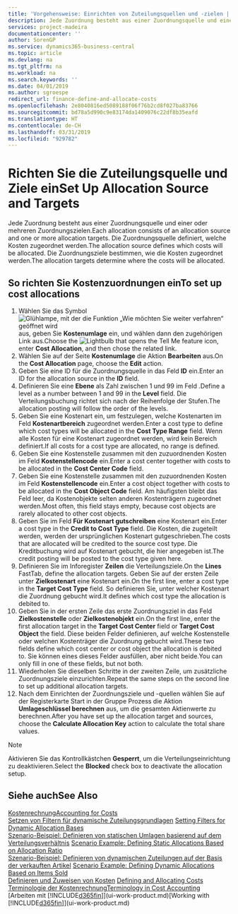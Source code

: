 ```yaml
---
title: 'Vorgehensweise: Einrichten von Zuteilungsquellen und -zielen | Microsoft Docs'
description: Jede Zuordnung besteht aus einer Zuordnungsquelle und einer oder mehreren Zuordnungszielen. Die Zuordnungsquelle definiert, welche Kosten zugeordnet werden. Die Zuordnungsziele bestimmen, wie die Kosten zugeordnet werden.
services: project-madeira
documentationcenter: ''
author: SorenGP
ms.service: dynamics365-business-central
ms.topic: article
ms.devlang: na
ms.tgt_pltfrm: na
ms.workload: na
ms.search.keywords: ''
ms.date: 04/01/2019
ms.author: sgroespe
redirect_url: finance-define-and-allocate-costs
ms.openlocfilehash: 2e8040816ed5089188f06f76b2cd8f027ba83766
ms.sourcegitcommit: bd78a5d990c9e83174da1409076c22df8b35eafd
ms.translationtype: HT
ms.contentlocale: de-CH
ms.lasthandoff: 03/31/2019
ms.locfileid: "929782"
---
```

# <a name="set-up-allocation-source-and-targets"></a><span data-ttu-id="8cb25-105">Richten Sie die Zuteilungsquelle und Ziele ein</span><span class="sxs-lookup"><span data-stu-id="8cb25-105">Set Up Allocation Source and Targets</span></span>
<span data-ttu-id="8cb25-106">Jede Zuordnung besteht aus einer Zuordnungsquelle und einer oder mehreren Zuordnungszielen.</span><span class="sxs-lookup"><span data-stu-id="8cb25-106">Each allocation consists of an allocation source and one or more allocation targets.</span></span> <span data-ttu-id="8cb25-107">Die Zuordnungsquelle definiert, welche Kosten zugeordnet werden.</span><span class="sxs-lookup"><span data-stu-id="8cb25-107">The allocation source defines which costs will be allocated.</span></span> <span data-ttu-id="8cb25-108">Die Zuordnungsziele bestimmen, wie die Kosten zugeordnet werden.</span><span class="sxs-lookup"><span data-stu-id="8cb25-108">The allocation targets determine where the costs will be allocated.</span></span>  

## <a name="to-set-up-cost-allocations"></a><span data-ttu-id="8cb25-109">So richten Sie Kostenzuordnungen ein</span><span class="sxs-lookup"><span data-stu-id="8cb25-109">To set up cost allocations</span></span>  
1.  <span data-ttu-id="8cb25-110">Wählen Sie das Symbol ![Glühlampe, mit der die Funktion „Wie möchten Sie weiter verfahren“ geöffnet wird](media/ui-search/search_small.png "Wie möchten Sie weiter verfahren?") aus, geben Sie **Kostenumlage** ein, und wählen dann den zugehörigen Link aus.</span><span class="sxs-lookup"><span data-stu-id="8cb25-110">Choose the ![Lightbulb that opens the Tell Me feature](media/ui-search/search_small.png "Tell me what you want to do") icon, enter **Cost Allocation**, and then chose the related link.</span></span>  
2.  <span data-ttu-id="8cb25-111">Wählen Sie auf der Seite **Kostenumlage** die Aktion **Bearbeiten** aus.</span><span class="sxs-lookup"><span data-stu-id="8cb25-111">On the **Cost Allocation** page, choose the **Edit** action.</span></span>  
3.  <span data-ttu-id="8cb25-112">Geben Sie eine ID für die Zuordnungsquelle in das Feld **ID** ein.</span><span class="sxs-lookup"><span data-stu-id="8cb25-112">Enter an ID for the allocation source in the **ID** field.</span></span>  
4.  <span data-ttu-id="8cb25-113">Definieren Sie eine **Ebene** als Zahl zwischen 1 und 99 im Feld .</span><span class="sxs-lookup"><span data-stu-id="8cb25-113">Define a level as a number between 1 and 99 in the **Level** field.</span></span> <span data-ttu-id="8cb25-114">Die Verteilungsbuchung richtet sich nach der Reihenfolge der Stufen.</span><span class="sxs-lookup"><span data-stu-id="8cb25-114">The allocation posting will follow the order of the levels.</span></span>  
5.  <span data-ttu-id="8cb25-115">Geben Sie eine Kostenart ein, um festzulegen, welche Kostenarten im Feld **Kostenartbereich** zugeordnet werden.</span><span class="sxs-lookup"><span data-stu-id="8cb25-115">Enter a cost type to define which cost types will be allocated in the **Cost Type Range** field.</span></span> <span data-ttu-id="8cb25-116">Wenn alle Kosten für eine Kostenart zugeordnet werden, wird kein Bereich definiert.</span><span class="sxs-lookup"><span data-stu-id="8cb25-116">If all costs for a cost type are allocated, no range is defined.</span></span>  
6.  <span data-ttu-id="8cb25-117">Geben Sie eine Kostenstelle zusammen mit den zuzuordnenden Kosten im Feld **Kostenstellencode** ein.</span><span class="sxs-lookup"><span data-stu-id="8cb25-117">Enter a cost center together with costs to be allocated in the **Cost Center Code** field.</span></span>  
7.  <span data-ttu-id="8cb25-118">Geben Sie eine Kostenstelle zusammen mit den zuzuordnenden Kosten im Feld **Kostenstellencode** ein.</span><span class="sxs-lookup"><span data-stu-id="8cb25-118">Enter a cost object together with costs to be allocated in the **Cost Object Code** field.</span></span> <span data-ttu-id="8cb25-119">Am häufigsten bleibt das Feld leer, da Kostenobjekte selten anderen Kostenträgern zugeordnet werden.</span><span class="sxs-lookup"><span data-stu-id="8cb25-119">Most often, this field stays empty, because cost objects are rarely allocated to other cost objects.</span></span>  
8.  <span data-ttu-id="8cb25-120">Geben Sie im Feld **Für Kostenart gutschreiben** eine Kostenart ein.</span><span class="sxs-lookup"><span data-stu-id="8cb25-120">Enter a cost type in the **Credit to Cost Type** field.</span></span> <span data-ttu-id="8cb25-121">Die Kosten, die zugeteilt werden, werden der ursprünglichen Kostenart gutgeschrieben.</span><span class="sxs-lookup"><span data-stu-id="8cb25-121">The costs that are allocated will be credited to the source cost type.</span></span> <span data-ttu-id="8cb25-122">Die Kreditbuchung wird auf Kostenart gebucht, die hier angegeben ist.</span><span class="sxs-lookup"><span data-stu-id="8cb25-122">The credit posting will be posted to the cost type given here.</span></span>  
9. <span data-ttu-id="8cb25-123">Definieren Sie im Inforegister **Zeilen** die Verteilungsziele.</span><span class="sxs-lookup"><span data-stu-id="8cb25-123">On the **Lines** FastTab, define the allocation targets.</span></span> <span data-ttu-id="8cb25-124">Geben Sie auf der ersten Zeile unter **Zielkostenart** eine Kostenart ein.</span><span class="sxs-lookup"><span data-stu-id="8cb25-124">On the first line, enter a cost type in the **Target Cost Type** field.</span></span> <span data-ttu-id="8cb25-125">So definieren Sie, unter welcher Kostenart die Zuordnung gebucht wird.</span><span class="sxs-lookup"><span data-stu-id="8cb25-125">It defines which cost type the allocation is debited to.</span></span>  
10. <span data-ttu-id="8cb25-126">Geben Sie in der ersten Zeile das erste Zuordnungsziel in das Feld **Zielkostenstelle** oder **Zielkostenobjekt** ein.</span><span class="sxs-lookup"><span data-stu-id="8cb25-126">On the first line, enter the first allocation target in the **Target Cost Center** field or **Target Cost Object** the field.</span></span> <span data-ttu-id="8cb25-127">Diese beiden Felder definieren, auf welche Kostenstelle oder welchen Kostenträger die Zuordnung gebucht wird.</span><span class="sxs-lookup"><span data-stu-id="8cb25-127">These two fields define which cost center or cost object the allocation is debited to.</span></span> <span data-ttu-id="8cb25-128">Sie können eines dieses Felder ausfüllen, aber nicht beide.</span><span class="sxs-lookup"><span data-stu-id="8cb25-128">You can only fill in one of these fields, but not both.</span></span>  
11. <span data-ttu-id="8cb25-129">Wiederholen Sie dieselben Schritte in der zweiten Zeile, um zusätzliche Zuordnungsziele einzurichten.</span><span class="sxs-lookup"><span data-stu-id="8cb25-129">Repeat the same steps on the second line to set up additional allocation targets.</span></span>  
12. <span data-ttu-id="8cb25-130">Nach dem Einrichten der Zuordnungsziele und -quellen wählen Sie auf der Registerkarte Start in der Gruppe Prozess die Aktion **Umlageschlüssel berechnen** aus, um die gesamten Aktienwerte zu berechnen.</span><span class="sxs-lookup"><span data-stu-id="8cb25-130">After you have set up the allocation target and sources, choose the **Calculate Allocation Key** action to calculate the total share values.</span></span>  

> [!NOTE]  
>  <span data-ttu-id="8cb25-131">Aktivieren Sie das Kontrollkästchen **Gesperrt**, um die Verteilungseinrichtung zu deaktivieren.</span><span class="sxs-lookup"><span data-stu-id="8cb25-131">Select the **Blocked** check box to deactivate the allocation setup.</span></span>  

## <a name="see-also"></a><span data-ttu-id="8cb25-132">Siehe auch</span><span class="sxs-lookup"><span data-stu-id="8cb25-132">See Also</span></span>  
[<span data-ttu-id="8cb25-133">Kostenrechnung</span><span class="sxs-lookup"><span data-stu-id="8cb25-133">Accounting for Costs</span></span>](finance-manage-cost-accounting.md)  
 <span data-ttu-id="8cb25-134">[Setzen von Filtern für dynamische Zuteilungsgrundlagen](finance-setting-filters-for-dynamic-allocation-bases.md) </span><span class="sxs-lookup"><span data-stu-id="8cb25-134">[Setting Filters for Dynamic Allocation Bases](finance-setting-filters-for-dynamic-allocation-bases.md) </span></span>  
 <span data-ttu-id="8cb25-135">[Szenario-Beispiel: Definieren von statischen Umlagen basierend auf dem Verteilungsverhältnis](finance-scenario-example-defining-static-allocations-based-on-allocation-ratio.md) </span><span class="sxs-lookup"><span data-stu-id="8cb25-135">[Scenario Example: Defining Static Allocations Based on Allocation Ratio](finance-scenario-example-defining-static-allocations-based-on-allocation-ratio.md) </span></span>  
 <span data-ttu-id="8cb25-136">[Szenario-Beispiel: Definieren von dynamischen Zuteilungen auf der Basis der verkauften Artikel](finance-scenario-example-defining-dynamic-allocations-based-on-items-sold.md) </span><span class="sxs-lookup"><span data-stu-id="8cb25-136">[Scenario Example: Defining Dynamic Allocations Based on Items Sold](finance-scenario-example-defining-dynamic-allocations-based-on-items-sold.md) </span></span>  
 <span data-ttu-id="8cb25-137">[Definieren und Zuweisen von Kosten](finance-define-and-allocate-costs.md) </span><span class="sxs-lookup"><span data-stu-id="8cb25-137">[Defining and Allocating Costs](finance-define-and-allocate-costs.md) </span></span>  
 [<span data-ttu-id="8cb25-138">Terminologie der Kostenrechnung</span><span class="sxs-lookup"><span data-stu-id="8cb25-138">Terminology in Cost Accounting</span></span>](finance-terminology-in-cost-accounting.md)  
 <span data-ttu-id="8cb25-139">[Arbeiten mit [!INCLUDE[d365fin](includes/d365fin_md.md)]](ui-work-product.md)</span><span class="sxs-lookup"><span data-stu-id="8cb25-139">[Working with [!INCLUDE[d365fin](includes/d365fin_md.md)]](ui-work-product.md)</span></span>
